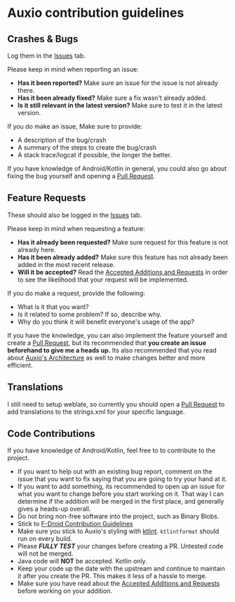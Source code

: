 # Auxio contribution guidelines

## Crashes & Bugs

Log them in the [Issues](https://github.com/OxygenCobalt/Auxio/issues) tab.

Please keep in mind when reporting an issue:
- **Has it been reported?** Make sure an issue for the issue is not already there.
- **Has it been already fixed?** Make sure a fix wasn't already added.
- **Is it still relevant in the latest version?** Make sure to test it in the latest version.

If you do make an issue, Make sure to provide:
- A description of the bug/crash
- A summary of the steps to create the bug/crash
- A stack trace/logcat if possible, the longer the better.

If you have knowledge of Android/Kotlin in general, you could also go about fixing the bug yourself and opening a [Pull Request](https://github.com/OxygenCobalt/Auxio/pulls).

## Feature Requests

These should also be logged in the  [Issues](https://github.com/OxygenCobalt/Auxio/issues) tab.

Please keep in mind when requesting a feature:
- **Has it already been requested?** Make sure request for this feature is not already here.
- **Has it been already added?** Make sure this feature has not already been added in the most recent release.
- **Will it be accepted?** Read the [Accepted Additions and Requests](../info/ADDITIONS.md) in order to see the likelihood that your request will be implemented.

If you do make a request, provide the following:
- What is it that you want?
- Is it related to some problem? If so, describe why.
- Why do you think it will benefit everyone's usage of the app?

If you have the knowledge, you can also implement the feature yourself and create a [Pull Request](https://github.com/OxygenCobalt/Auxio/pulls), but its recommended that **you create an issue beforehand to give me a heads up.**
Its also recommended that you read about [Auxio's Architecture](../info/ARCHITECTURE.md) as well to make changes better and more efficient.

## Translations

I still need to setup weblate, so currently you should open a [Pull Request](https://github.com/OxygenCobalt/Auxio/pulls) to add translations to the strings.xml for your specific language.

## Code Contributions

If you have knowledge of Android/Kotlin, feel free to to contribute to the project.

- If you want to help out with an existing bug report, comment on the issue that you want to fix saying that you are going to try your hand at it.
- If you want to add something, its recommended to open up an issue for what you want to change before you start working on it. That way I can determine if the addition will be merged in the first place, and generally gives a heads-up overall.
- Do not bring non-free software into the project, such as Binary Blobs.
- Stick to [F-Droid Contribution Guidelines](https://f-droid.org/wiki/page/Inclusion_Policy)
- Make sure you stick to Auxio's styling with [ktlint](https://github.com/pinterest/ktlint). `ktlintformat` should run on every build.
- Please ***FULLY TEST*** your changes before creating a PR. Untested code will not be merged.
- Java code will **NOT** be accepted. Kotlin only.
- Keep your code up the date with the upstream and continue to maintain it after you create the PR. This makes it less of a hassle to merge.
- Make sure you have read about the [Accepted Additions and Requests](../info/ADDITIONS.md) before working on your addition.